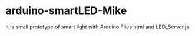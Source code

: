 # arduino-smartLED-Mike
It is small prototype of smart light with Arduino  FIles html and LED_Server.js
